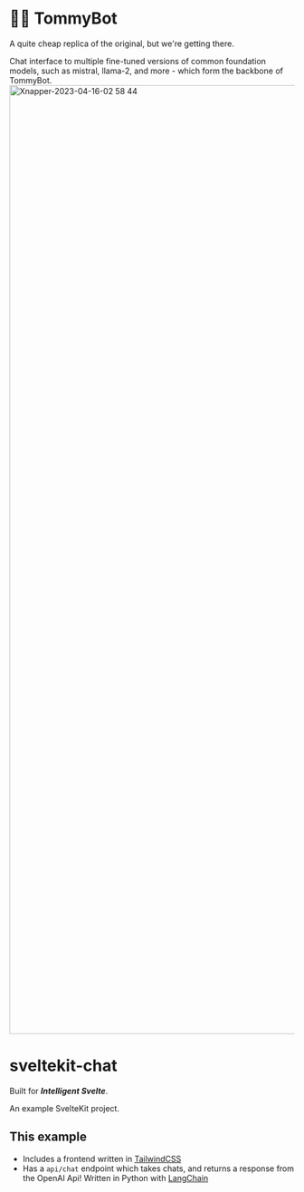#  👨‍💻 TommyBot

A quite cheap replica of the original, but we're getting there.

Chat interface to multiple fine-tuned versions of common foundation models, such as mistral, llama-2, and more - which form the backbone of TommyBot.
<img width="1676" alt="Xnapper-2023-04-16-02 58 44" src="https://user-images.githubusercontent.com/20548516/232283556-67a5e493-5685-4335-98bd-23d26b262667.png">

# sveltekit-chat

Built for ***Intelligent Svelte***.

An example SvelteKit project.

## This example 
- Includes a frontend written in [TailwindCSS](https://tailwindcss.com)
- Has a `api/chat` endpoint which takes chats, and returns a response from the OpenAI Api! Written in Python with [LangChain](https://langchain.readthedocs.io/en/latest/)